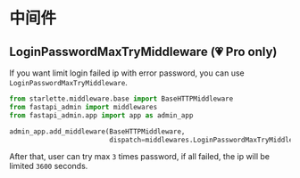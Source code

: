 # 中间件

## LoginPasswordMaxTryMiddleware (💗 Pro only)

If you want limit login failed ip with error password, you can use `LoginPasswordMaxTryMiddleware`.

```python
from starlette.middleware.base import BaseHTTPMiddleware
from fastapi_admin import middlewares
from fastapi_admin.app import app as admin_app

admin_app.add_middleware(BaseHTTPMiddleware,
                         dispatch=middlewares.LoginPasswordMaxTryMiddleware(max_times=3, after_seconds=3600))
```

After that, user can try max `3` times password, if all failed, the ip will be limited `3600` seconds.
